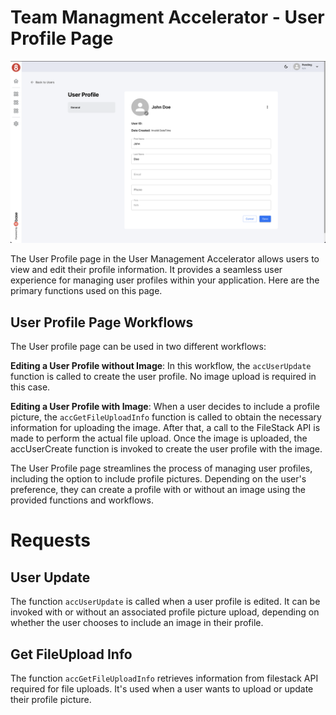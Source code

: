 # Team Managment Accelerator - User Profile Page

![User Profile Page](../assets/userProfilePage.png)

The User Profile page in the User Management Accelerator allows users to view and edit their profile information. It provides a seamless user experience for managing user profiles within your application. Here are the primary functions used on this page.

## User Profile Page Workflows

The User profile page can be used in two different workflows:

**Editing a User Profile without Image**: In this workflow, the `accUserUpdate` function is called to create the user profile. No image upload is required in this case.

**Editing a User Profile with Image**: When a user decides to include a profile picture, the `accGetFileUploadInfo` function is called to obtain the necessary information for uploading the image. After that, a call to the FileStack API is made to perform the actual file upload. Once the image is uploaded, the accUserCreate function is invoked to create the user profile with the image.

The User Profile page streamlines the process of managing user profiles, including the option to include profile pictures. Depending on the user's preference, they can create a profile with or without an image using the provided functions and workflows.

# Requests

## User Update

The function `accUserUpdate` is called when a user profile is edited. It can be invoked with or without an associated profile picture upload, depending on whether the user chooses to include an image in their profile.

## Get FileUpload Info

The function `accGetFileUploadInfo` retrieves information from filestack API required for file uploads. It's used when a user wants to upload or update their profile picture.




